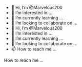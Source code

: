 - 👋 Hi, I’m @Marvelous200
- 👀 I’m interested in ...
- 🌱 I’m currently learning ...
- 💞️ I’m looking to collaborate on ...
-  👋 Hi, I’m @Marvelous200
- 👀 I’m interested in ...
- 🌱 I’m currently learning ...
- 💞️ I’m looking to collaborate on ...
- 📫 How to reach me ...

<!---
Marvelous200/Marvelous200 is a ✨ special ✨ repository because its `README.md` (this file) appears on your GitHub profile.
You can click the Preview link to take a look at your changes.
--->
 How to reach me ...

<!---
Marvelous200/Marvelous200 is a ✨ special ✨ repository because its `README.md` (this file) appears on your GitHub profile.
You can click the Preview link to take a look at your changes.
--->
